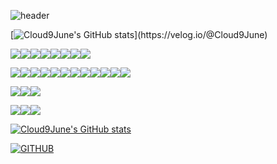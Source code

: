 ![header](https://capsule-render.vercel.app/api?type=waving&color=timeGradient&text=Welcome%20to%20June's%20GitHub%20👋&animation=twinkling&fontSize=35&fontAlignY=40&fontAlign=70&height=250)

[![Cloud9June's GitHub stats](https://velog-readme-stats.vercel.app/api/badge?name=I'm...)](https://velog.io/@Cloud9June)

<img src="https://img.shields.io/badge/apple-000000?style=for-the-badge&logo=apple&logoColor=white"><img src="https://img.shields.io/badge/applemusic-FA243C?style=for-the-badge&logo=applemusic&logoColor=white"><img src="https://img.shields.io/badge/applepay-000000?style=for-the-badge&logo=applepay&logoColor=white"><img src="https://img.shields.io/badge/appletv-000000?style=for-the-badge&logo=appletv&logoColor=white"><img src="https://img.shields.io/badge/applearcade-000000?style=for-the-badge&logo=applearcade&logoColor=white"><img src="https://img.shields.io/badge/macos-000000?style=for-the-badge&logo=macos&logoColor=white"><img src="https://img.shields.io/badge/docker-2496ED?style=for-the-badge&logo=docker&logoColor=white"><img src="https://img.shields.io/badge/windows11-0078D4?style=for-the-badge&logo=windows11&logoColor=white">

<img src="https://img.shields.io/badge/JAVA-007396?style=for-the-badge&logo=JAVA&logoColor=white"><img src="https://img.shields.io/badge/javascript-F7DF1E?style=for-the-badge&logo=javascript&logoColor=white"><img src="https://img.shields.io/badge/jquery-0769AD?style=for-the-badge&logo=jquery&logoColor=white"><img src="https://img.shields.io/badge/html5-E34F26?style=for-the-badge&logo=html5&logoColor=white"><img src="https://img.shields.io/badge/css3-1572B6?style=for-the-badge&logo=css3&logoColor=white"><img src="https://img.shields.io/badge/Oracle-F80000?style=for-the-badge&logo=Oracle&logoColor=white"><img src="https://img.shields.io/badge/apachetomcat-F8DC75?style=for-the-badge&logo=apachetomcat&logoColor=white"><img src="https://img.shields.io/badge/Eclipse-2C2255?style=for-the-badge&logo=Eclipse%20IDE&logoColor=white"><img src="https://img.shields.io/badge/IntelliJ IDEA-000000?style=for-the-badge&logo=IntelliJ IDEA&logoColor=white"><img src="https://img.shields.io/badge/Spring-6DB33F?style=for-the-badge&logo=Spring&logoColor=white"><img src="https://img.shields.io/badge/Spring Boot-6DB33F?style=for-the-badge&logo=Spring Boot&logoColor=white"><img src="https://img.shields.io/badge/androidstudio-3DDC84?style=for-the-badge&logo=androidstudio&logoColor=white">

<img src="https://img.shields.io/badge/github-181717?style=for-the-badge&logo=github&logoColor=white"><img src="https://img.shields.io/badge/Notion-000000?style=for-the-badge&logo=Notion&logoColor=white"><img src="https://img.shields.io/badge/Tistory-000000?style=for-the-badge&logo=Tistory&logoColor=white">

<img src="https://img.shields.io/badge/1password-0094F5?style=for-the-badge&logo=1password&logoColor=white"><img src="https://img.shields.io/badge/affinityphoto-7E4DD2?style=for-the-badge&logo=affinityphoto&logoColor=white"><img src="https://img.shields.io/badge/amd-ED1C24?style=for-the-badge&logo=amd&logoColor=white">

[![Cloud9June's GitHub stats](https://github-readme-stats.vercel.app/api?username=Cloud9June&include_all_commits=true&theme=nord&hide_border=true&count_private=true)](https://github.com/Cloud9June/github-readme-stats)

[![GITHUB](https://hits.seeyoufarm.com/api/count/incr/badge.svg?url=https%3A%2F%2Fgithub.com%2FCloud9June&count_bg=%23F29494&title_bg=%232F2E2E&icon=github.svg&icon_color=%23FFFFFF&title=GITHUB&edge_flat=false)](https://github.com/Cloud9June)
